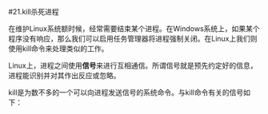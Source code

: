 #21.kill杀死进程

在维护Linux系统额时候，经常需要结束某个进程。在Windows系统上，如果某个程序没有响应，那么我们可以启用任务管理器将进程强制关闭。在Linux上我们则使用kill命令来处理类似的工作。

Linux上，进程之间使用**信号**来进行互相通信。所谓信号就是预先约定好的信息，进程能识别并对其作出反应或忽略。

kill是为数不多的一个可以向进程发送信号的系统命令。与kill命令有关的信号如下：